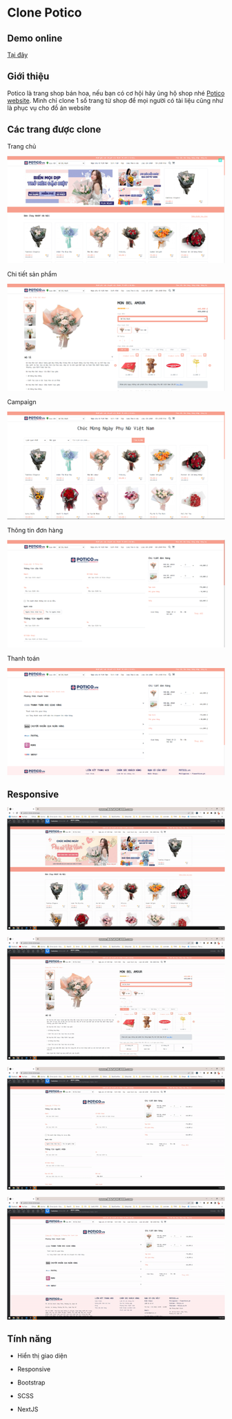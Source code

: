 # Clone Potico

## Demo online

[Tại đây](https://potico-clone.vercel.app/)

## Giới thiệu

Potico là trang shop bán hoa, nếu bạn có cơ hội hãy ủng hộ shop nhé [Potico website](https://potico.vn/). Mình chỉ clone 1 số trang từ shop để mọi người có tài liệu cũng như là phục vụ cho đồ án website

## Các trang được clone

Trang chủ

![alt](./docs/1.png)

Chi tiết sản phẩm

![image](./docs/2.png)

Campaign

![alt](./docs/3.png)

Thông tin đơn hàng

![alt](./docs/4.png)

Thanh toán

![alt](./docs/5.png)

## Responsive

![Ảnh 1](./docs/1.gif)

![Ảnh 2](./docs/2.gif)

![Ảnh 3](./docs/3.gif)

![Ảnh 4](./docs/4.gif)

## Tính năng

- Hiển thị giao diện

- Responsive

- Bootstrap

- SCSS

- NextJS
